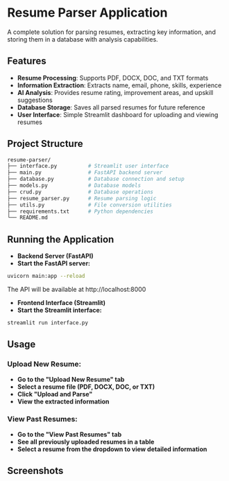 # Resume Parser Application

A complete solution for parsing resumes, extracting key information, and storing them in a database with analysis capabilities.

## Features

- **Resume Processing**: Supports PDF, DOCX, DOC, and TXT formats
- **Information Extraction**: Extracts name, email, phone, skills, experience
- **AI Analysis**: Provides resume rating, improvement areas, and upskill suggestions
- **Database Storage**: Saves all parsed resumes for future reference
- **User Interface**: Simple Streamlit dashboard for uploading and viewing resumes

## Project Structure
```bash
resume-parser/
├── interface.py          # Streamlit user interface
├── main.py               # FastAPI backend server
├── database.py           # Database connection and setup
├── models.py             # Database models
├── crud.py               # Database operations
├── resume_parser.py      # Resume parsing logic
├── utils.py              # File conversion utilities
├── requirements.txt      # Python dependencies
└── README.md
```
## Running the Application

- **Backend Server (FastAPI)**
- **Start the FastAPI server:**
```bash
uvicorn main:app --reload
```
The API will be available at http://localhost:8000
- **Frontend Interface (Streamlit)**
- **Start the Streamlit interface:**
```bash
streamlit run interface.py
```
## Usage
### Upload New Resume:
- **Go to the "Upload New Resume" tab**
- **Select a resume file (PDF, DOCX, DOC, or TXT)**
- **Click "Upload and Parse"**
- **View the extracted information**
### View Past Resumes:
- **Go to the "View Past Resumes" tab**
- **See all previously uploaded resumes in a table**
- **Select a resume from the dropdown to view detailed information**
## Screenshots
